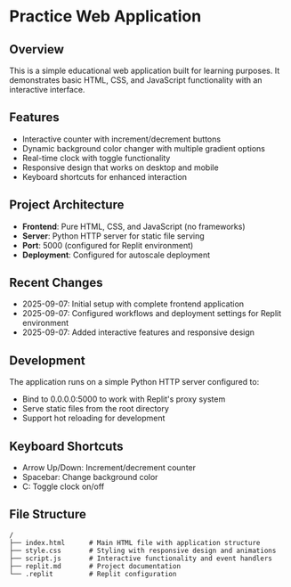 # Practice Web Application

## Overview
This is a simple educational web application built for learning purposes. It demonstrates basic HTML, CSS, and JavaScript functionality with an interactive interface.

## Features
- Interactive counter with increment/decrement buttons
- Dynamic background color changer with multiple gradient options
- Real-time clock with toggle functionality
- Responsive design that works on desktop and mobile
- Keyboard shortcuts for enhanced interaction

## Project Architecture
- **Frontend**: Pure HTML, CSS, and JavaScript (no frameworks)
- **Server**: Python HTTP server for static file serving
- **Port**: 5000 (configured for Replit environment)
- **Deployment**: Configured for autoscale deployment

## Recent Changes
- 2025-09-07: Initial setup with complete frontend application
- 2025-09-07: Configured workflows and deployment settings for Replit environment
- 2025-09-07: Added interactive features and responsive design

## Development
The application runs on a simple Python HTTP server configured to:
- Bind to 0.0.0.0:5000 to work with Replit's proxy system
- Serve static files from the root directory
- Support hot reloading for development

## Keyboard Shortcuts
- Arrow Up/Down: Increment/decrement counter
- Spacebar: Change background color
- C: Toggle clock on/off

## File Structure
```
/
├── index.html      # Main HTML file with application structure
├── style.css       # Styling with responsive design and animations
├── script.js       # Interactive functionality and event handlers
├── replit.md       # Project documentation
└── .replit         # Replit configuration
```